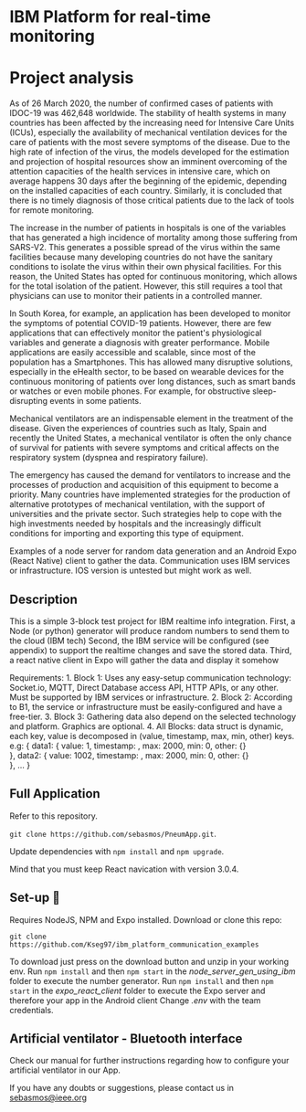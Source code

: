 # IBM Platform for real-time monitoring
# Project analysis
As of 26 March 2020, the number of confirmed cases of patients with IDOC-19 was 462,648 worldwide. The stability of health systems in many countries has been affected by the increasing need for Intensive Care Units (ICUs), especially the availability of mechanical ventilation devices for the care of patients with the most severe symptoms of the disease.
Due to the high rate of infection of the virus, the models developed for the estimation and projection of hospital resources show an imminent overcoming of the attention capacities of the health services in intensive care, which on average happens 30 days after the beginning of the epidemic, depending on the installed capacities of each country. Similarly, it is concluded that there is no timely diagnosis of those critical patients due to the lack of tools for remote monitoring.

The increase in the number of patients in hospitals is one of the variables that has generated a high incidence of mortality among those suffering from SARS-V2. This generates a possible spread of the virus within the same facilities because many developing countries do not have the sanitary conditions to isolate the virus within their own physical facilities. For this reason, the United States has opted for continuous monitoring, which allows for the total isolation of the patient. However, this still requires a tool that physicians can use to monitor their patients in a controlled manner. 

In South Korea, for example, an application has been developed to monitor the symptoms of potential COVID-19 patients. However, there are few applications that can effectively monitor the patient&#39;s physiological variables and generate a diagnosis with greater performance.
Mobile applications are easily accessible and scalable, since most of the population has a Smartphones. This has allowed many disruptive solutions, especially in the eHealth sector, to be based on wearable devices for the continuous monitoring of patients over long distances, such as smart bands or watches or even mobile phones. For example, for obstructive sleep-disrupting events in some patients.

Mechanical ventilators are an indispensable element in the treatment of the disease. Given the experiences of countries such as Italy, Spain and recently the United States, a mechanical ventilator is often the only chance of survival for patients with severe symptoms and critical affects on the respiratory system (dyspnea and respiratory failure).

The emergency has caused the demand for ventilators to increase and the processes of production and acquisition of this equipment to become a priority. Many countries have implemented strategies for the production of alternative prototypes of mechanical ventilation, with the support of universities and the private sector. Such strategies help to cope with the high investments needed by hospitals and the increasingly difficult conditions for importing and exporting this type of equipment.

Examples of a node server for random data generation and an Android Expo (React Native) client to gather the data. Communication uses IBM services or infrastructure. IOS version is untested but might work as well.

## Description

This is a simple 3-block test project for IBM realtime info integration. 
First, a Node (or python) generator will produce random numbers to send them to the cloud (IBM tech)
Second, the IBM service will be configured (see appendix) to support the realtime changes and save the stored data.
Third, a react native client in Expo will gather the data and display it somehow

Requirements:
	1. Block 1: Uses any easy-setup communication technology:
		Socket.io, MQTT, Direct Database access API, HTTP APIs, or any other. Must be supported by IBM services or infrastructure.
	2. Block 2: According to B1, the service or infrastructure must be easily-configured and have a free-tier.
	3. Block 3: Gathering data also depend on the selected technology and platform. Graphics are optional.
	4. All Blocks: data struct is dynamic, each key, value is decomposed in (value, timestamp, max, min, other) keys. e.g:
		{ 
			data1: { 
				value: 1, 
				timestamp: <ns-timestamp>,
				max: 2000,
				min: 0,
				other: {}			
			}, 
			data2: { 
				value: 1002, 
				timestamp: <ns-timestamp>,
				max: 2000,
				min: 0,
				other: {}			
			},
			...
		}
	
	
## Full Application

Refer to this repository.

`git clone https://github.com/sebasmos/PneumApp.git`.

Update dependencies with `npm install` and `npm upgrade`.

Mind that you must keep React navication with version 3.0.4. 

## Set-up 🤬

Requires NodeJS, NPM and Expo installed.
Download or clone this repo:

`git clone https://github.com/Kseg97/ibm_platform_communication_examples`

To download just press on the download button and unzip in your working env.
Run `npm install` and then `npm start` in the *node_server_gen_using_ibm* folder to execute the number generator.
Run `npm install` and then `npm start` in the *expo_react_client* folder to execute the Expo server and therefore your app in the Android client
Change *.env* with the team credentials.
## Artificial ventilator - Bluetooth interface 
Check our manual for further instructions regarding how to configure your artificial ventilator in our App.

If you have any doubts or suggestions, please contact us in sebasmos@ieee.org
